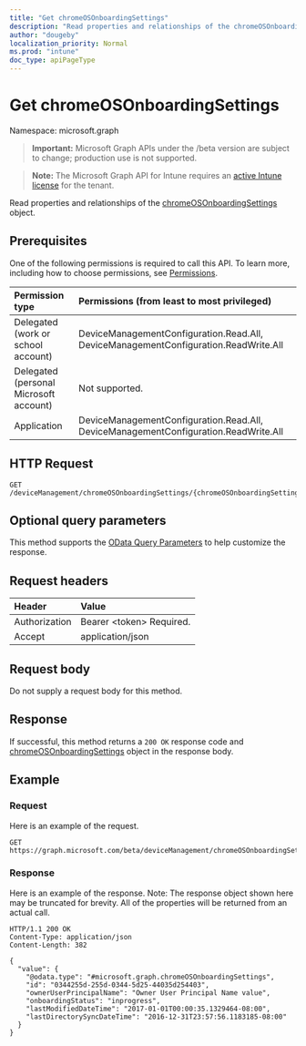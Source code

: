 ```yaml
---
title: "Get chromeOSOnboardingSettings"
description: "Read properties and relationships of the chromeOSOnboardingSettings object."
author: "dougeby"
localization_priority: Normal
ms.prod: "intune"
doc_type: apiPageType
---
```


# Get chromeOSOnboardingSettings

Namespace: microsoft.graph

> **Important:** Microsoft Graph APIs under the /beta version are subject to change; production use is not supported.

> **Note:** The Microsoft Graph API for Intune requires an [active Intune license](https://go.microsoft.com/fwlink/?linkid=839381) for the tenant.

Read properties and relationships of the [chromeOSOnboardingSettings](../resources/intune-chromebooksync-chromeosonboardingsettings.md) object.

## Prerequisites
One of the following permissions is required to call this API. To learn more, including how to choose permissions, see [Permissions](/graph/permissions-reference).

|Permission type|Permissions (from least to most privileged)|
|:---|:---|
|Delegated (work or school account)|DeviceManagementConfiguration.Read.All, DeviceManagementConfiguration.ReadWrite.All|
|Delegated (personal Microsoft account)|Not supported.|
|Application|DeviceManagementConfiguration.Read.All, DeviceManagementConfiguration.ReadWrite.All|

## HTTP Request
<!-- {
  "blockType": "ignored"
}
-->
``` http
GET /deviceManagement/chromeOSOnboardingSettings/{chromeOSOnboardingSettingsId}
```

## Optional query parameters
This method supports the [OData Query Parameters](/graph/query-parameters) to help customize the response.

## Request headers
|Header|Value|
|:---|:---|
|Authorization|Bearer &lt;token&gt; Required.|
|Accept|application/json|

## Request body
Do not supply a request body for this method.

## Response
If successful, this method returns a `200 OK` response code and [chromeOSOnboardingSettings](../resources/intune-chromebooksync-chromeosonboardingsettings.md) object in the response body.

## Example

### Request
Here is an example of the request.
``` http
GET https://graph.microsoft.com/beta/deviceManagement/chromeOSOnboardingSettings/{chromeOSOnboardingSettingsId}
```

### Response
Here is an example of the response. Note: The response object shown here may be truncated for brevity. All of the properties will be returned from an actual call.
``` http
HTTP/1.1 200 OK
Content-Type: application/json
Content-Length: 382

{
  "value": {
    "@odata.type": "#microsoft.graph.chromeOSOnboardingSettings",
    "id": "0344255d-255d-0344-5d25-44035d254403",
    "ownerUserPrincipalName": "Owner User Principal Name value",
    "onboardingStatus": "inprogress",
    "lastModifiedDateTime": "2017-01-01T00:00:35.1329464-08:00",
    "lastDirectorySyncDateTime": "2016-12-31T23:57:56.1183185-08:00"
  }
}
```




